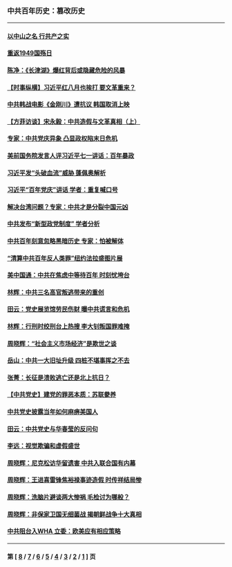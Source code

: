 ### 中共百年历史：篡改历史
---
#### [以中山之名 行共产之实](../../pages/nf1176115/n13346437.md?11290430) 
#### [重返1949国殇日](../../pages/nf1176115/n13346372.md?11290430) 
#### [陈净：《长津湖》爆红背后或隐藏危险的风暴](../../pages/nf1176115/n13314364.md?11290430) 
#### [【时事纵横】习近平红八月也挨打 要文革重来？](../../pages/nf1176115/n13231393.md?11290430) 
#### [中共韩战电影《金刚川》遭抗议 韩国取消上映](../../pages/nf1176115/n13219114.md?11290430) 
#### [【方菲访谈】宋永毅：中共造假与文革真相（上）](../../pages/nf1176115/n13200760.md?11290430) 
#### [专家：中共党庆异象 凸显政权陷末日危机](../../pages/nf1176115/n13067084.md?11290430) 
#### [美前国务院发言人评习近平七一讲话：百年暴政](../../pages/nf1176115/n13066986.md?11290430) 
#### [习近平发“头破血流”威胁 蓬佩奥解析](../../pages/nf1176115/n13063604.md?11290430) 
#### [习近平“百年党庆”讲话 学者：重复喊口号](../../pages/nf1176115/n13061411.md?11290430) 
#### [解决台湾问题？专家：中共才是分裂中国元凶](../../pages/nf1176115/n13060811.md?11290430) 
#### [中共发布“新型政党制度” 学者分析](../../pages/nf1176115/n13056354.md?11290430) 
#### [中共百年刻意忽略黑暗历史 专家：怕被解体](../../pages/nf1176115/n13056056.md?11290430) 
#### [“清算中共百年反人类罪”纽约法拉盛图片展](../../pages/nf1176115/n13052220.md?11290430) 
#### [美中国通：中共在焦虑中等待百年 时刻忧垮台](../../pages/nf1176115/n13048820.md?11290430) 
#### [林辉：中共三名高官叛逃带来的重创](../../pages/nf1176115/n13035206.md?11290430) 
#### [田云：党史展览馆劳民伤财 曝中共谎言和危机](../../pages/nf1176115/n13033900.md?11290430) 
#### [林辉：行刑时绞刑台上热搜 李大钊叛国罪难掩](../../pages/nf1176115/n13031965.md?11290430) 
#### [周晓辉：“社会主义市场经济”是欺世之谈](../../pages/nf1176115/n13024090.md?11290430) 
#### [岳山：中共一大旧址升级 四桩不堪事挥之不去](../../pages/nf1176115/n13021697.md?11290430) 
#### [张菁：长征是溃败逃亡还是北上抗日？](../../pages/nf1176115/n13020585.md?11290430) 
#### [【中共党史】建党的罪恶本质：苏联豢养](../../pages/nf1176115/n13011888.md?11290430) 
#### [中共党史披露当年如何麻痹美国人](../../pages/nf1176115/n12966400.md?11290430) 
#### [田云：中共党史与华春莹的反问句](../../pages/nf1176115/n12765178.md?11290430) 
#### [李远：视觉欺骗和虚假盛世](../../pages/nf1176115/n12993376.md?11290430) 
#### [周晓辉：尼克松访华留遗害 中共入联合国有内幕](../../pages/nf1176115/n12991422.md?11290430) 
#### [周晓辉：王进喜雷锋焦裕禄事迹造假 时传祥结局惨](../../pages/nf1176115/n12985497.md?11290430) 
#### [周晓辉：洗脑片避谈两大惨祸 毛检讨为哪般？](../../pages/nf1176115/n12971285.md?11290430) 
#### [周晓辉：非保家卫国无细菌战 揭朝鲜战争十大真相](../../pages/nf1176115/n12954161.md?11290430) 
#### [中共阻台入WHA 立委：欧美应有相应策略](../../pages/nf1176115/n12939343.md?11290430) 

---
#### 第 [ [8](./8.md?11290430) / [7](./7.md?11290430) / [6](./6.md?11290430) / [5](./5.md?11290430) / [4](./4.md?11290430) / [3](./3.md?11290430) / [2](./2.md?11290430) / [1](./1.md?11290430) ] 页
